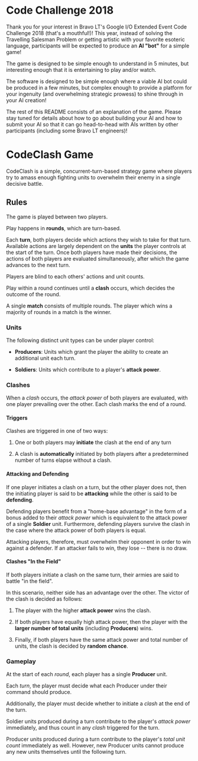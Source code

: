 Code Challenge 2018
===================


Thank you for your interest in Bravo LT's Google I/O Extended Event Code Challenge 2018 (that's a mouthful!)!  This year, instead of solving the Travelling Salesman Problem or getting artistic with your favorite esoteric language, participants will be expected to produce an **AI "bot"** for a simple game!

The game is designed to be simple enough to understand in 5 minutes, but interesting enough that it is entertaining to play and/or watch.

The software is designed to be simple enough where a viable AI bot could be produced in a few minutes, but complex enough to provide a platform for your ingenuity (and overwhelming strategic prowess) to shine through in your AI creation!

The rest of this README consists of an explanation of the game. Please stay tuned for details about how to go about building your AI and how to submit your AI so that it can go head-to-head with AIs written by other participants (including some Bravo LT engineers)!


# CodeClash Game

CodeClash is a simple, concurrent-turn-based strategy game where players try to amass enough fighting units to overwhelm their enemy in a single decisive battle.


## Rules

The game is played between two players.

Play happens in **rounds**, which are turn-based.

Each **turn**, both players decide which actions they wish to take for that turn. Available actions are largely dependent on the **units** the player controls at the start of the turn. Once both players have made their decisions, the actions of both players are evaluated simultaneously, after which the game advances to the next turn.

Players are blind to each others' actions and unit counts.

Play within a round continues until a **clash** occurs, which decides the outcome of the round.

A single **match** consists of multiple rounds. The player which wins a majority of rounds in a match is the winner.


### Units

The following distinct unit types can be under player control:

* **Producers**: Units which grant the player the ability to create an additional unit each turn.

* **Soldiers**: Units which contribute to a player's **attack power**.


### Clashes

When a *clash* occurs, the *attack power* of both players are evaluated, with one player prevailing over the other. Each clash marks the end of a round.

#### Triggers

Clashes are triggered in one of two ways:

  1. One or both players may **initiate** the clash at the end of any turn
  
  2. A clash is **automatically** initiated by both players after a predetermined number of turns elapse without a clash.

#### Attacking and Defending

If one player initiates a clash on a turn, but the other player does not, then the initiating player is said to be **attacking** while the other is said to be **defending**.

Defending players benefit from a "home-base advantage" in the form of a bonus added to their *attack power* which is equivalent to the attack power of a single **Soldier** unit. Furthermore, defending players survive the clash in the case where the attack power of both players is equal.

Attacking players, therefore, must overwhelm their opponent in order to win against a defender. If an attacker fails to win, they lose -- there is no draw.

#### Clashes "In the Field"

If both players initiate a clash on the same turn, their armies are said to battle "in the field".

In this scenario, neither side has an advantage over the other. The victor of the clash is decided as follows:

  1. The player with the higher **attack power** wins the clash.

  2. If both players have equally high attack power, then the player with the **larger number of total units** (including **Producers**) wins.

  3. Finally, if both players have the same attack power and total number of units, the clash is decided by **random chance**.


### Gameplay

At the start of each *round*, each player has a single **Producer** unit.

Each *turn*, the player must decide what each Producer under their command should produce.

Additionally, the player must decide whether to initiate a *clash* at the end of the turn.

Soldier units produced during a turn contribute to the player's *attack power* immediately, and thus count in any *clash* triggered for the turn.

Producer units produced during a turn contribute to the player's *total unit count* immediately as well.  However, new Producer units cannot produce any new units themselves until the following turn.

